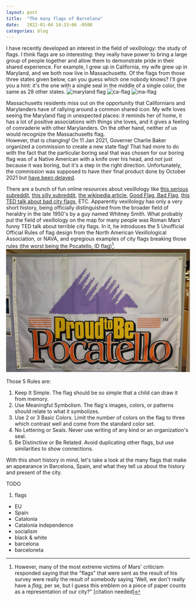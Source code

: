 ```yaml
---
layout: post
title:  "The many flags of Barcelona"
date:   2022-01-04 14:33:06 -0500
categories: blog
---
```


I have recently developed an interest in the field of vexillology: the study of flags. I think flags are so interesting: they really have power to bring a large group of people together and allow them to demonstrate pride in their shared experience. For example, I grew up in California, my wife grew up in Maryland, and we both now live in Massachusetts. Of the flags from those three states given below, can you guess which one nobody knows? I'll give you a hint: it's the one with a single seal in the middle of a single color, the same as 28 other states.
![maryland flag](/images/maryland_flag.jpg)
![ca-flag](/images/ca_flag.jpg)
![ma-flag](/images/ma_flag.jpg)


Massachusetts residents miss out on the opportunity that Californians and Marylanders have of rallying around a common shared icon. My wife loves seeing the Maryland flag in unexpected places: it reminds her of home, it has a lot of positive associations with things she loves, and it gives a feeling of comraderie with other Marylanders. On the other hand, neither of us would recognize the Massachusetts flag.  
However, that is changing! On 11 Jan 2021, Governer Charlie Baker organized a commission to create a new state flag! That had more to do with the fact that the particular boring seal that was chosen for our boring flag was of a Native American with a knife over his head, and _not_ just because it was boring, but it's a step in the right direction. Unfortunately, the commission was supposed to have their final product done by October 2021 but [have been delayed][globe-flag-behind].

There are a bunch of fun online resources about vexillology like [this serious subreddit][r-vexillology], [this silly subreddit][r-vexillology-circlejerk], [the wikipedia article][vexil-wiki], [Good Flag, Bad Flag][good-flag-bad-flag], [this TED talk about bad city flags][bad-flags], ETC. Apparently vexillology has only a very short history, being officially distinguished from the broader field of heraldry in the late 1950's by a guy named Whitney Smith. What probably put the field of vexillology on the map for many people was Roman Mars' funny TED talk about terrible city flags. In it, he introduces the 5 Unofficial Official Rules of flag design from the North American Vexillological Association, or NAVA, and egregious examples of city flags breaking those rules (the worst being the Pocatello, ID flag)[^1].
![pocatello flag](/images/pocatello_flag.jpeg)


Those 5 Rules are:
1. Keep It Simple.  The flag should be so simple that a child can draw it from memory.
2. Use Meaningful Symbolism.  The flag's images, colors, or patterns should relate to what it symbolizes.
3. Use 2 or 3 Basic Colors.  Limit the number of colors on the flag to three which contrast well and come from the standard color set.
4. No Lettering or Seals.  Never use writing of any kind or an organization's seal.
5. Be Distinctive or Be Related.  Avoid duplicating other flags, but use similarities to show connections.


With this short history in mind, let's take a look at the many flags that make an appearance in Barcelona, Spain, and what they tell us about the history and present of the city.

TODO
1. flags
 * EU
 * Spain
 * Catalonia
 * Catalonia independence
 * socialism
 * black & white
 * barcelona
 * barceloneta



[bad-flags]: https://www.ted.com/talks/roman_mars_why_city_flags_may_be_the_worst_designed_thing_you_ve_never_noticed?language=en
[globe-flag-behind]: https://www.bostonglobe.com/2021/11/28/metro/nearly-year-later-panel-rethinking-massachusetts-state-seal-is-behind-schedule-still-shorthanded/
[good-flag-bad-flag]: https://s3.amazonaws.com/ClubExpressClubFiles/622278/documents/GFBF_English_1964413892.pdf?AWSAccessKeyId=AKIA6MYUE6DNNNCCDT4J&Expires=1641325396&response-content-disposition=inline%3B%20filename%3DGFBF_English.pdf&Signature=sywy4K5v1gWeoWCzeVeqpt2kp5c%3D
[r-vexillology]: https://www.reddit.com/r/vexillology/
[r-vexillology-circlejerk]: https://www.reddit.com/r/vexillologycirclejerk/ 
[vexil-wiki]: https://en.wikipedia.org/wiki/Vexillology


[^1]: However, many of the most extreme victims of Mars' criticism responded saying that the "flags" that were sent as the result of his survey were really the result of somebody saying 'Well, we don't really have a _flag_, per se, but I guess this emblem on a piece of paper counts as a representation of our city?" [citation needed]

